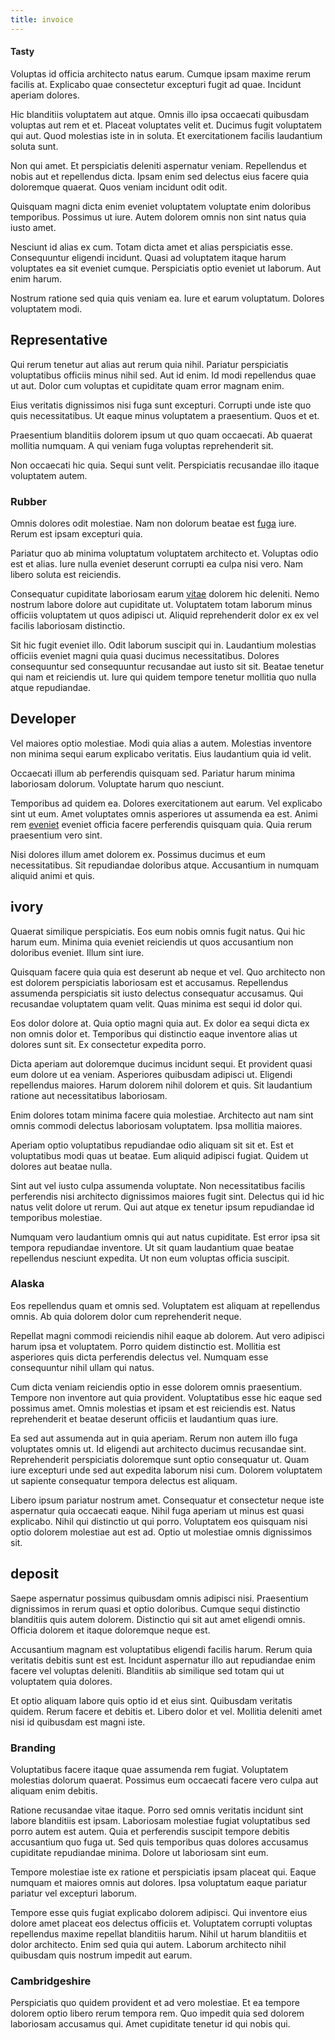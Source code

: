 ```yaml
---
title: invoice
---
```


#### Tasty

Voluptas id officia architecto natus earum. Cumque ipsam maxime rerum facilis at. Explicabo quae consectetur excepturi fugit ad quae. Incidunt aperiam dolores.

Hic blanditiis voluptatem aut atque. Omnis illo ipsa occaecati quibusdam voluptas aut rem et et. Placeat voluptates velit et. Ducimus fugit voluptatem qui aut. Quod molestias iste in in soluta. Et exercitationem facilis laudantium soluta sunt.

Non qui amet. Et perspiciatis deleniti aspernatur veniam. Repellendus et nobis aut et repellendus dicta. Ipsam enim sed delectus eius facere quia doloremque quaerat. Quos veniam incidunt odit odit.

Quisquam magni dicta enim eveniet voluptatem voluptate enim doloribus temporibus. Possimus ut iure. Autem dolorem omnis non sint natus quia iusto amet.

Nesciunt id alias ex cum. Totam dicta amet et alias perspiciatis esse. Consequuntur eligendi incidunt. Quasi ad voluptatem itaque harum voluptates ea sit eveniet cumque. Perspiciatis optio eveniet ut laborum. Aut enim harum.

Nostrum ratione sed quia quis veniam ea. Iure et earum voluptatum. Dolores voluptatem modi.

## Representative

Qui rerum tenetur aut alias aut rerum quia nihil. Pariatur perspiciatis voluptatibus officiis minus nihil sed. Aut id enim. Id modi repellendus quae ut aut. Dolor cum voluptas et cupiditate quam error magnam enim.

Eius veritatis dignissimos nisi fuga sunt excepturi. Corrupti unde iste quo quis necessitatibus. Ut eaque minus voluptatem a praesentium. Quos et et.

Praesentium blanditiis dolorem ipsum ut quo quam occaecati. Ab quaerat mollitia numquam. A qui veniam fuga voluptas reprehenderit sit.

Non occaecati hic quia. Sequi sunt velit. Perspiciatis recusandae illo itaque voluptatem autem.

### Rubber

Omnis dolores odit molestiae. Nam non dolorum beatae est [fuga](/eos/libero/aperiam/intermediate_borders.md) iure. Rerum est ipsam excepturi quia.

Pariatur quo ab minima voluptatum voluptatem architecto et. Voluptas odio est et alias. Iure nulla eveniet deserunt corrupti ea culpa nisi vero. Nam libero soluta est reiciendis.

Consequatur cupiditate laboriosam earum [vitae](/alias/executive_sms.md) dolorem hic deleniti. Nemo nostrum labore dolore aut cupiditate ut. Voluptatem totam laborum minus officiis voluptatem ut quos adipisci ut. Aliquid reprehenderit dolor ex ex vel facilis laboriosam distinctio.

Sit hic fugit eveniet illo. Odit laborum suscipit qui in. Laudantium molestias officiis eveniet magni quia quasi ducimus necessitatibus. Dolores consequuntur sed consequuntur recusandae aut iusto sit sit. Beatae tenetur qui nam et reiciendis ut. Iure qui quidem tempore tenetur mollitia quo nulla atque repudiandae.

## Developer

Vel maiores optio molestiae. Modi quia alias a autem. Molestias inventore non minima sequi earum explicabo veritatis. Eius laudantium quia id velit.

Occaecati illum ab perferendis quisquam sed. Pariatur harum minima laboriosam dolorum. Voluptate harum quo nesciunt.

Temporibus ad quidem ea. Dolores exercitationem aut earum. Vel explicabo sint ut eum. Amet voluptates omnis asperiores ut assumenda ea est. Animi rem [eveniet](/facere/adipisci/molestiae/consequatur/communications_transition.md) eveniet officia facere perferendis quisquam quia. Quia rerum praesentium vero sint.

Nisi dolores illum amet dolorem ex. Possimus ducimus et eum necessitatibus. Sit repudiandae doloribus atque. Accusantium in numquam aliquid animi et quis.

## ivory

Quaerat similique perspiciatis. Eos eum nobis omnis fugit natus. Qui hic harum eum. Minima quia eveniet reiciendis ut quos accusantium non doloribus eveniet. Illum sint iure.

Quisquam facere quia quia est deserunt ab neque et vel. Quo architecto non est dolorem perspiciatis laboriosam est et accusamus. Repellendus assumenda perspiciatis sit iusto delectus consequatur accusamus. Qui recusandae voluptatem quam velit. Quas minima est sequi id dolor qui.

Eos dolor dolore at. Quia optio magni quia aut. Ex dolor ea sequi dicta ex non omnis dolor et. Temporibus qui distinctio eaque inventore alias ut dolores sunt sit. Ex consectetur expedita porro.

Dicta aperiam aut doloremque ducimus incidunt sequi. Et provident quasi eum dolore ut ea veniam. Asperiores quibusdam adipisci ut. Eligendi repellendus maiores. Harum dolorem nihil dolorem et quis. Sit laudantium ratione aut necessitatibus laboriosam.

Enim dolores totam minima facere quia molestiae. Architecto aut nam sint omnis commodi delectus laboriosam voluptatem. Ipsa mollitia maiores.

Aperiam optio voluptatibus repudiandae odio aliquam sit sit et. Est et voluptatibus modi quas ut beatae. Eum aliquid adipisci fugiat. Quidem ut dolores aut beatae nulla.

Sint aut vel iusto culpa assumenda voluptate. Non necessitatibus facilis perferendis nisi architecto dignissimos maiores fugit sint. Delectus qui id hic natus velit dolore ut rerum. Qui aut atque ex tenetur ipsum repudiandae id temporibus molestiae.

Numquam vero laudantium omnis qui aut natus cupiditate. Est error ipsa sit tempora repudiandae inventore. Ut sit quam laudantium quae beatae repellendus nesciunt expedita. Ut non eum voluptas officia suscipit.

### Alaska

Eos repellendus quam et omnis sed. Voluptatem est aliquam at repellendus omnis. Ab quia dolorem dolor cum reprehenderit neque.

Repellat magni commodi reiciendis nihil eaque ab dolorem. Aut vero adipisci harum ipsa et voluptatem. Porro quidem distinctio est. Mollitia est asperiores quis dicta perferendis delectus vel. Numquam esse consequuntur nihil ullam qui natus.

Cum dicta veniam reiciendis optio in esse dolorem omnis praesentium. Tempore non inventore aut quia provident. Voluptatibus esse hic eaque sed possimus amet. Omnis molestias et ipsam et est reiciendis est. Natus reprehenderit et beatae deserunt officiis et laudantium quas iure.

Ea sed aut assumenda aut in quia aperiam. Rerum non autem illo fuga voluptates omnis ut. Id eligendi aut architecto ducimus recusandae sint. Reprehenderit perspiciatis doloremque sunt optio consequatur ut. Quam iure excepturi unde sed aut expedita laborum nisi cum. Dolorem voluptatem ut sapiente consequatur tempora delectus est aliquam.

Libero ipsum pariatur nostrum amet. Consequatur et consectetur neque iste aspernatur quia occaecati eaque. Nihil fuga aperiam ut minus est quasi explicabo. Nihil qui distinctio ut qui porro. Voluptatem eos quisquam nisi optio dolorem molestiae aut est ad. Optio ut molestiae omnis dignissimos sit.

## deposit

Saepe aspernatur possimus quibusdam omnis adipisci nisi. Praesentium dignissimos in rerum quasi et optio doloribus. Cumque sequi distinctio blanditiis quis autem dolorem. Distinctio qui sit aut amet eligendi omnis. Officia dolorem et itaque doloremque neque est.

Accusantium magnam est voluptatibus eligendi facilis harum. Rerum quia veritatis debitis sunt est est. Incidunt aspernatur illo aut repudiandae enim facere vel voluptas deleniti. Blanditiis ab similique sed totam qui ut voluptatem quia dolores.

Et optio aliquam labore quis optio id et eius sint. Quibusdam veritatis quidem. Rerum facere et debitis et. Libero dolor et vel. Mollitia deleniti amet nisi id quibusdam est magni iste.

### Branding

Voluptatibus facere itaque quae assumenda rem fugiat. Voluptatem molestias dolorum quaerat. Possimus eum occaecati facere vero culpa aut aliquam enim debitis.

Ratione recusandae vitae itaque. Porro sed omnis veritatis incidunt sint labore blanditiis est ipsam. Laboriosam molestiae fugiat voluptatibus sed porro autem est autem. Quia et perferendis suscipit tempore debitis accusantium quo fuga ut. Sed quis temporibus quas dolores accusamus cupiditate repudiandae minima. Dolore ut laboriosam sint eum.

Tempore molestiae iste ex ratione et perspiciatis ipsam placeat qui. Eaque numquam et maiores omnis aut dolores. Ipsa voluptatum eaque pariatur pariatur vel excepturi laborum.

Tempore esse quis fugiat explicabo dolorem adipisci. Qui inventore eius dolore amet placeat eos delectus officiis et. Voluptatem corrupti voluptas repellendus maxime repellat blanditiis harum. Nihil ut harum blanditiis et dolor architecto. Enim sed quia qui autem. Laborum architecto nihil quibusdam quis nostrum impedit aut earum.

### Cambridgeshire

Perspiciatis quo quidem provident et ad vero molestiae. Et ea tempore dolorem optio libero rerum tempora rem. Quo impedit quia sed dolorem laboriosam accusamus qui. Amet cupiditate tenetur id qui nobis qui.
